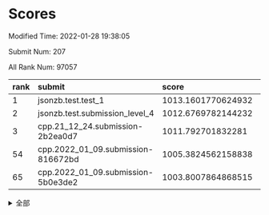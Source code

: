 # Scores

Modified Time: 2022-01-28 19:38:05

Submit Num: 207

All Rank Num: 97057

| rank |               submit               |       score        |       sigma        | pk_num |
| :--- | :--------------------------------- | :----------------- | :----------------- | :----- |
| 1    | jsonzb.test.test_1                 | 1013.1601770624932 | 0.792867027116337  | 1876   |
| 2    | jsonzb.test.submission_level_4     | 1012.6769782144232 | 0.8017159071928196 | 1876   |
| 3    | cpp.21_12_24.submission-2b2ea0d7   | 1011.792701832281  | 0.77428833140882   | 1874   |
| 54   | cpp.2022_01_09.submission-816672bd | 1005.3824562158838 | 0.718210689222489  | 1876   |
| 65   | cpp.2022_01_09.submission-5b0e3de2 | 1003.8007864868515 | 0.7148874487511547 | 1877   |


<details>
<summary>全部</summary>

| rank |                 submit                 |       score        |       sigma        | pk_num |
| :--- | :------------------------------------- | :----------------- | :----------------- | :----- |
| 1    | jsonzb.test.test_1                     | 1013.1601770624932 | 0.792867027116337  | 1876   |
| 2    | jsonzb.test.submission_level_4         | 1012.6769782144232 | 0.8017159071928196 | 1876   |
| 3    | cpp.21_12_24.submission-2b2ea0d7       | 1011.792701832281  | 0.77428833140882   | 1874   |
| 4    | gobigger.level_3.submission_level_3_9  | 1011.4528163309855 | 0.7693136089244834 | 1880   |
| 5    | gobigger.level_3.submission_level_3_2  | 1011.4267882130875 | 0.7640465766709404 | 1873   |
| 6    | gobigger.level_3.submission_level_3_5  | 1011.1286503700612 | 0.7733854351182887 | 1878   |
| 7    | gobigger.level_3.submission_level_3_13 | 1011.1246029485677 | 0.7648455341149246 | 1875   |
| 8    | gobigger.level_3.submission_level_3_25 | 1011.0871824509392 | 0.77209584231753   | 1876   |
| 9    | gobigger.level_3.submission_level_3_32 | 1011.0195010093595 | 0.7683627395749446 | 1877   |
| 10   | gobigger.level_3.submission_level_3_31 | 1011.0094715892188 | 0.7912870227511781 | 1877   |
| 11   | gobigger.level_3.submission_level_3_27 | 1010.7896196158023 | 0.7554000499348442 | 1876   |
| 12   | gobigger.level_3.submission_level_3_21 | 1010.7262691554182 | 0.7662219431551918 | 1872   |
| 13   | gobigger.level_3.submission_level_3_40 | 1010.4872111043585 | 0.7716656826841456 | 1880   |
| 14   | gobigger.level_3.submission_level_3_7  | 1010.3325564547581 | 0.7793204638197196 | 1871   |
| 15   | gobigger.level_3.submission_level_3_39 | 1010.3160795103101 | 0.7765113635902348 | 1872   |
| 16   | gobigger.level_3.submission_level_3_0  | 1010.0150859015599 | 0.7536762218730259 | 1879   |
| 17   | gobigger.level_3.submission_level_3_8  | 1010.0006997348421 | 0.7353574505383789 | 1880   |
| 18   | gobigger.level_3.submission_level_3_15 | 1009.9847676400669 | 0.7622717232985661 | 1880   |
| 19   | gobigger.level_3.submission_level_3_19 | 1009.9845383182538 | 0.768293286371523  | 1873   |
| 20   | gobigger.level_3.submission_level_3_48 | 1009.9798395998243 | 0.7486664136075536 | 1877   |
| 21   | gobigger.level_3.submission_level_3_49 | 1009.9622808422105 | 0.778865550254075  | 1875   |
| 22   | gobigger.level_3.submission_level_3_20 | 1009.9505948124032 | 0.7682260015301405 | 1873   |
| 23   | gobigger.level_3.submission_level_3_47 | 1009.8815648073645 | 0.7443899528950778 | 1873   |
| 24   | gobigger.level_3.submission_level_3_43 | 1009.8639005195802 | 0.7702580556552802 | 1877   |
| 25   | gobigger.level_3.submission_level_3_23 | 1009.8261559915127 | 0.7595421139174025 | 1875   |
| 26   | gobigger.level_3.submission_level_3_16 | 1009.8217025396376 | 0.7583645730124804 | 1875   |
| 27   | gobigger.level_3.submission_level_3_42 | 1009.7445787705045 | 0.7599222556152502 | 1874   |
| 28   | gobigger.level_3.submission_level_3_36 | 1009.7346754153564 | 0.7460380026547022 | 1880   |
| 29   | gobigger.level_3.submission_level_3_11 | 1009.6686585972116 | 0.7539285251870099 | 1879   |
| 30   | gobigger.level_3.submission_level_3_35 | 1009.6338087307956 | 0.7473577322924898 | 1875   |
| 31   | gobigger.level_3.submission_level_3_1  | 1009.5853368674686 | 0.7631482396704609 | 1876   |
| 32   | gobigger.level_3.submission_level_3_17 | 1009.5714848228005 | 0.7633145564377749 | 1873   |
| 33   | gobigger.level_3.submission_level_3_3  | 1009.566660010705  | 0.7747153623041418 | 1875   |
| 34   | gobigger.level_3.submission_level_3_14 | 1009.561619856118  | 0.760803321801597  | 1875   |
| 35   | gobigger.level_3.submission_level_3_29 | 1009.5238825392926 | 0.7603142871083908 | 1875   |
| 36   | gobigger.level_3.submission_level_3_45 | 1009.5048146108843 | 0.7889804807076631 | 1868   |
| 37   | gobigger.level_3.submission_level_3_24 | 1009.4986250035311 | 0.7489751890356705 | 1873   |
| 38   | gobigger.level_3.submission_level_3_28 | 1009.4571191869504 | 0.732489553124513  | 1873   |
| 39   | gobigger.level_3.submission_level_3_6  | 1009.450570318361  | 0.7529165360529014 | 1879   |
| 40   | gobigger.level_3.submission_level_3_46 | 1009.3677580552796 | 0.7349948533728506 | 1876   |
| 41   | gobigger.level_3.submission_level_3_30 | 1009.3668549294455 | 0.7373917418807504 | 1876   |
| 42   | gobigger.level_3.submission_level_3_38 | 1009.3106914804332 | 0.7542354180468237 | 1880   |
| 43   | gobigger.level_3.submission_level_3_12 | 1009.2477406785574 | 0.7477780677612065 | 1875   |
| 44   | gobigger.level_3.submission_level_3_34 | 1009.2303950961784 | 0.7576422711279087 | 1880   |
| 45   | gobigger.level_3.submission_level_3_37 | 1009.151710193146  | 0.7415039966504957 | 1876   |
| 46   | gobigger.level_3.submission_level_3_44 | 1009.1305626162408 | 0.7587220264092559 | 1875   |
| 47   | gobigger.level_3.submission_level_3_4  | 1009.1291874980171 | 0.7328721961818068 | 1874   |
| 48   | gobigger.level_3.submission_level_3_26 | 1009.1236293781805 | 0.7434407842934482 | 1878   |
| 49   | gobigger.level_3.submission_level_3_22 | 1008.9234890090436 | 0.7787982455596201 | 1877   |
| 50   | gobigger.level_3.submission_level_3_41 | 1008.7017293385281 | 0.7478652635955535 | 1878   |
| 51   | gobigger.level_3.submission_level_3_18 | 1008.5995191295373 | 0.7435974399641797 | 1881   |
| 52   | gobigger.level_3.submission_level_3_10 | 1008.5270307295168 | 0.75057641403307   | 1873   |
| 53   | gobigger.level_3.submission_level_3_33 | 1007.7539124011157 | 0.741077875650618  | 1877   |
| 54   | cpp.2022_01_09.submission-816672bd     | 1005.3824562158838 | 0.718210689222489  | 1876   |
| 55   | gobigger.level_1.submission_level_1_32 | 1004.5690228966986 | 0.7228368885997795 | 1870   |
| 56   | gobigger.level_1.submission_level_1_16 | 1004.5443327662891 | 0.7201346003348855 | 1874   |
| 57   | gobigger.level_1.submission_level_1_2  | 1004.4166843098394 | 0.7235040478541658 | 1878   |
| 58   | gobigger.level_1.submission_level_1_15 | 1004.4039061434626 | 0.7047994169387028 | 1873   |
| 59   | gobigger.level_1.submission_level_1_7  | 1004.3469893258991 | 0.7209125789641051 | 1878   |
| 60   | gobigger.level_1.submission_level_1_36 | 1004.2600184878261 | 0.7201731916674732 | 1879   |
| 61   | gobigger.level_1.submission_level_1_1  | 1004.0181332374689 | 0.719980714133009  | 1874   |
| 62   | gobigger.level_1.submission_level_1_48 | 1003.9833515647219 | 0.7204276983788943 | 1877   |
| 63   | gobigger.level_1.submission_level_1_19 | 1003.931759108487  | 0.717539332259216  | 1875   |
| 64   | gobigger.level_1.submission_level_1_45 | 1003.899743872072  | 0.723830327260267  | 1880   |
| 65   | cpp.2022_01_09.submission-5b0e3de2     | 1003.8007864868515 | 0.7148874487511547 | 1877   |
| 66   | gobigger.level_1.submission_level_1_5  | 1003.7913348600988 | 0.726126498278262  | 1876   |
| 67   | gobigger.level_1.submission_level_1_20 | 1003.7408255310786 | 0.7220752656591498 | 1877   |
| 68   | gobigger.level_1.submission_level_1_0  | 1003.732176790998  | 0.7120296942117491 | 1872   |
| 69   | gobigger.level_1.submission_level_1_21 | 1003.7194835183448 | 0.7126083787054037 | 1878   |
| 70   | gobigger.level_1.submission_level_1_39 | 1003.7102897324029 | 0.719350371650539  | 1878   |
| 71   | gobigger.level_1.submission_level_1_6  | 1003.7069234780363 | 0.7153620231292344 | 1876   |
| 72   | gobigger.level_1.submission_level_1_37 | 1003.7011380728261 | 0.7095944239213707 | 1879   |
| 73   | gobigger.level_1.submission_level_1_17 | 1003.6220784338668 | 0.7060572795392468 | 1876   |
| 74   | gobigger.level_1.submission_level_1_34 | 1003.5985678451655 | 0.713305840551678  | 1874   |
| 75   | gobigger.level_1.submission_level_1_9  | 1003.586723027475  | 0.7192610531498617 | 1871   |
| 76   | gobigger.level_1.submission_level_1_43 | 1003.5167675958205 | 0.7179467776808506 | 1872   |
| 77   | gobigger.level_1.submission_level_1_28 | 1003.4984061530436 | 0.7158769348722982 | 1875   |
| 78   | gobigger.level_1.submission_level_1_46 | 1003.4228899792878 | 0.7051727966184494 | 1873   |
| 79   | gobigger.level_1.submission_level_1_33 | 1003.3923238951301 | 0.7203334500946355 | 1874   |
| 80   | gobigger.level_1.submission_level_1_13 | 1003.3781014122629 | 0.7134138187623945 | 1876   |
| 81   | gobigger.level_1.submission_level_1_24 | 1003.313984182902  | 0.7076532325491857 | 1870   |
| 82   | gobigger.level_1.submission_level_1_18 | 1003.1738622275816 | 0.7144409007971669 | 1876   |
| 83   | gobigger.level_1.submission_level_1_29 | 1002.9512774428878 | 0.7098735985410558 | 1877   |
| 84   | gobigger.level_1.submission_level_1_12 | 1002.9464283012996 | 0.7108609101649866 | 1877   |
| 85   | gobigger.level_1.submission_level_1_30 | 1002.9433204599883 | 0.7292024569435441 | 1874   |
| 86   | gobigger.level_1.submission_level_1_25 | 1002.9346992115736 | 0.7195162077915154 | 1872   |
| 87   | gobigger.level_1.submission_level_1_3  | 1002.9145321821359 | 0.7279268908885326 | 1874   |
| 88   | gobigger.level_1.submission_level_1_11 | 1002.841371299123  | 0.7211567113647015 | 1873   |
| 89   | gobigger.level_1.submission_level_1_40 | 1002.8196356521045 | 0.7066202743759492 | 1878   |
| 90   | gobigger.level_1.submission_level_1_41 | 1002.7549173449239 | 0.7181569266900941 | 1875   |
| 91   | gobigger.level_1.submission_level_1_8  | 1002.7280107200096 | 0.7109040103603893 | 1870   |
| 92   | gobigger.level_1.submission_level_1_35 | 1002.7268588360064 | 0.7168679042118856 | 1875   |
| 93   | gobigger.level_1.submission_level_1_26 | 1002.6598465497661 | 0.7265437238896167 | 1880   |
| 94   | gobigger.level_1.submission_level_1_42 | 1002.5854828687757 | 0.7171212216328269 | 1877   |
| 95   | gobigger.level_1.submission_level_1_27 | 1002.5737016081472 | 0.7082648297931153 | 1877   |
| 96   | gobigger.level_1.submission_level_1_14 | 1002.5038045417224 | 0.7055211010966376 | 1867   |
| 97   | gobigger.level_1.submission_level_1_23 | 1002.4985678038528 | 0.7137720938528876 | 1873   |
| 98   | gobigger.level_1.submission_level_1_22 | 1002.4427886435338 | 0.7086117128771171 | 1876   |
| 99   | gobigger.level_1.submission_level_1_49 | 1002.3393566280732 | 0.7182403776944576 | 1874   |
| 100  | gobigger.level_1.submission_level_1_44 | 1002.3159495051336 | 0.707351376452414  | 1876   |
| 101  | gobigger.level_1.submission_level_1_47 | 1002.3078668975115 | 0.7159040540637408 | 1877   |
| 102  | gobigger.level_1.submission_level_1_10 | 1002.0250037758459 | 0.7178278075863634 | 1875   |
| 103  | gobigger.level_1.submission_level_1_31 | 1001.9683434700071 | 0.7221643939193214 | 1877   |
| 104  | gobigger.level_1.submission_level_1_4  | 1001.1477263160018 | 0.7104375595082899 | 1878   |
| 105  | gobigger.level_1.submission_level_1_38 | 1000.8995136317046 | 0.7092888167939311 | 1873   |
| 106  | gobigger.random.submission_random_38   | 997.6360484565892  | 0.6950595155062803 | 1872   |
| 107  | gobigger.random.submission_random_27   | 997.385204702047   | 0.7026852669798134 | 1878   |
| 108  | gobigger.random.submission_random_10   | 997.2810757760593  | 0.7129411293924259 | 1872   |
| 109  | gobigger.random.submission_random_21   | 997.2160004995764  | 0.7034937196426558 | 1876   |
| 110  | gobigger.random.submission_random_28   | 997.0541307542559  | 0.7071660245455714 | 1874   |
| 111  | gobigger.random.submission_random_19   | 997.0167638617811  | 0.7113348953300261 | 1876   |
| 112  | gobigger.random.submission_random_45   | 996.8969640303769  | 0.6896237009704705 | 1881   |
| 113  | gobigger.random.submission_random_9    | 996.8676905902713  | 0.715960058441148  | 1878   |
| 114  | gobigger.random.submission_random_36   | 996.8381525634152  | 0.7105651487009156 | 1877   |
| 115  | gobigger.random.submission_random_17   | 996.7123619007151  | 0.707746552318747  | 1871   |
| 116  | gobigger.random.submission_random_14   | 996.6193925807096  | 0.7094685160722747 | 1877   |
| 117  | gobigger.random.submission_random_5    | 996.5862826870391  | 0.712798892631176  | 1871   |
| 118  | gobigger.random.submission_random_37   | 996.5797290796343  | 0.705283219458575  | 1876   |
| 119  | gobigger.random.submission_random_29   | 996.4999238498107  | 0.7074071482559415 | 1872   |
| 120  | gobigger.random.submission_random_41   | 996.471995850536   | 0.7049674490176292 | 1872   |
| 121  | gobigger.random.submission_random_34   | 996.4657095502934  | 0.7059446894821703 | 1875   |
| 122  | gobigger.random.submission_random_16   | 996.3806314455792  | 0.7059390504006704 | 1875   |
| 123  | gobigger.random.submission_random_24   | 996.3754160168448  | 0.7166113453168012 | 1871   |
| 124  | gobigger.random.submission_random_18   | 996.3457604970085  | 0.7054836071077984 | 1876   |
| 125  | gobigger.random.submission_random_44   | 996.3415548617212  | 0.7091103420846278 | 1878   |
| 126  | gobigger.random.submission_random_0    | 996.319536205898   | 0.7065406083609196 | 1876   |
| 127  | gobigger.random.submission_random_23   | 996.3105472553633  | 0.7130160369444808 | 1874   |
| 128  | gobigger.random.submission_random_42   | 996.270228343547   | 0.7184037934529065 | 1874   |
| 129  | gobigger.random.submission_random_39   | 996.2340529764326  | 0.7070474717448839 | 1876   |
| 130  | gobigger.random.submission_random_46   | 996.2308469784564  | 0.7110502856814472 | 1875   |
| 131  | gobigger.random.submission_random_40   | 995.9982051469638  | 0.7137655831816604 | 1874   |
| 132  | gobigger.random.submission_random_31   | 995.948017854372   | 0.7072661779903661 | 1876   |
| 133  | gobigger.random.submission_random_33   | 995.8760432678617  | 0.7094138200315667 | 1879   |
| 134  | gobigger.random.submission_random_11   | 995.8712634975733  | 0.7071787462804112 | 1882   |
| 135  | gobigger.random.submission_random_2    | 995.8504979334887  | 0.7240530534637034 | 1878   |
| 136  | gobigger.random.submission_random_13   | 995.7925216979992  | 0.7172235038337487 | 1883   |
| 137  | gobigger.random.submission_random_26   | 995.6215289671338  | 0.7083263582693607 | 1870   |
| 138  | gobigger.random.submission_random_8    | 995.5683221987152  | 0.7141697607126032 | 1867   |
| 139  | gobigger.random.submission_random_22   | 995.5537094208305  | 0.719926589455706  | 1878   |
| 140  | gobigger.random.submission_random_35   | 995.5164466898756  | 0.7073222799248371 | 1877   |
| 141  | gobigger.random.submission_random_7    | 995.5115909582747  | 0.7177490493960338 | 1876   |
| 142  | gobigger.random.submission_random_6    | 995.506112877296   | 0.6978704097091362 | 1876   |
| 143  | gobigger.random.submission_random_3    | 995.4465135698283  | 0.7156589468060227 | 1873   |
| 144  | gobigger.random.submission_random_43   | 995.4102642631777  | 0.7015688429308481 | 1876   |
| 145  | gobigger.random.submission_random_12   | 995.3181874467084  | 0.7064730073703561 | 1875   |
| 146  | gobigger.random.submission_random_30   | 995.1964063508982  | 0.713613704328843  | 1878   |
| 147  | gobigger.random.submission_random_49   | 995.1885207445076  | 0.7152812399316503 | 1875   |
| 148  | gobigger.random.submission_random_4    | 995.1099060352933  | 0.7198096559683419 | 1879   |
| 149  | gobigger.random.submission_random_15   | 995.0877185036858  | 0.7083198909755102 | 1874   |
| 150  | gobigger.random.submission_random_32   | 995.0385557210623  | 0.7083670360479957 | 1869   |
| 151  | gobigger.random.submission_random_48   | 994.9917190202227  | 0.7176677485937306 | 1875   |
| 152  | gobigger.random.submission_random_20   | 994.9137849852841  | 0.7089534478491702 | 1875   |
| 153  | gobigger.random.submission_random_47   | 994.9068920569312  | 0.7039719060735588 | 1873   |
| 154  | gobigger.random.submission_random_25   | 994.8854827757925  | 0.7129318714162907 | 1877   |
| 155  | gobigger.random.submission_random_1    | 994.8476556810418  | 0.7241500911158281 | 1875   |
| 156  | gobigger.level_2.submission_level_2_46 | 993.7530553559686  | 0.7198832242182348 | 1881   |
| 157  | gobigger.level_2.submission_level_2_15 | 993.6963158602406  | 0.7330290650151898 | 1871   |
| 158  | gobigger.level_2.submission_level_2_22 | 993.6524292028631  | 0.730303222548103  | 1876   |
| 159  | gobigger.level_2.submission_level_2_17 | 993.5351529299039  | 0.7339135653817129 | 1876   |
| 160  | gobigger.level_2.submission_level_2_40 | 993.2711219879268  | 0.7258790135573735 | 1871   |
| 161  | gobigger.level_2.submission_level_2_48 | 993.072360764806   | 0.7359003676385732 | 1879   |
| 162  | gobigger.level_2.submission_level_2_32 | 992.9869886579072  | 0.7511229048472646 | 1879   |
| 163  | gobigger.level_2.submission_level_2_23 | 992.9670444635424  | 0.7318361543568778 | 1878   |
| 164  | gobigger.level_2.submission_level_2_39 | 992.9648753319392  | 0.739084582619268  | 1874   |
| 165  | gobigger.level_2.submission_level_2_1  | 992.8971636586263  | 0.7317350933902281 | 1878   |
| 166  | gobigger.level_2.submission_level_2_6  | 992.8767850223542  | 0.7400844252676118 | 1872   |
| 167  | gobigger.level_2.submission_level_2_34 | 992.817757440106   | 0.720446945272149  | 1880   |
| 168  | gobigger.level_2.submission_level_2_4  | 992.8043518176971  | 0.7402011607895795 | 1872   |
| 169  | gobigger.level_2.submission_level_2_33 | 992.6008404335009  | 0.7454326406420377 | 1875   |
| 170  | gobigger.level_2.submission_level_2_37 | 992.5036255487315  | 0.7532415683587003 | 1875   |
| 171  | gobigger.level_2.submission_level_2_49 | 992.4581968150198  | 0.7543998169115712 | 1875   |
| 172  | gobigger.level_2.submission_level_2_29 | 992.387734648613   | 0.7505402838271569 | 1873   |
| 173  | gobigger.level_2.submission_level_2_27 | 992.3093130406013  | 0.7359487214858019 | 1873   |
| 174  | gobigger.level_2.submission_level_2_0  | 992.2672709075658  | 0.7508837890168596 | 1877   |
| 175  | gobigger.level_2.submission_level_2_16 | 992.2634413294865  | 0.7436285974480366 | 1873   |
| 176  | gobigger.level_2.submission_level_2_25 | 992.2480699043517  | 0.729806159850991  | 1880   |
| 177  | gobigger.level_2.submission_level_2_9  | 992.1735060287999  | 0.7474052003873036 | 1872   |
| 178  | gobigger.level_2.submission_level_2_8  | 992.1615037082556  | 0.7387468084080673 | 1879   |
| 179  | gobigger.level_2.submission_level_2_19 | 992.1568365906129  | 0.7432008885541411 | 1877   |
| 180  | gobigger.level_2.submission_level_2_3  | 992.1244269109837  | 0.7463803039088694 | 1875   |
| 181  | gobigger.level_2.submission_level_2_26 | 992.1140665664236  | 0.7390046049699738 | 1877   |
| 182  | gobigger.level_2.submission_level_2_41 | 992.0610905514499  | 0.752597565170311  | 1875   |
| 183  | gobigger.level_2.submission_level_2_43 | 992.0088189877464  | 0.7567144094987714 | 1878   |
| 184  | gobigger.level_2.submission_level_2_24 | 991.9646749524037  | 0.7600368169632015 | 1878   |
| 185  | gobigger.level_2.submission_level_2_20 | 991.9445064995961  | 0.7376292025679341 | 1874   |
| 186  | gobigger.level_2.submission_level_2_42 | 991.8519479287074  | 0.7429035842393921 | 1877   |
| 187  | gobigger.level_2.submission_level_2_30 | 991.8416824718328  | 0.7391206169418845 | 1879   |
| 188  | gobigger.level_2.submission_level_2_18 | 991.804233854001   | 0.7496167350728759 | 1872   |
| 189  | gobigger.level_2.submission_level_2_31 | 991.7130740445089  | 0.7378009202886747 | 1875   |
| 190  | gobigger.level_2.submission_level_2_14 | 991.6607363548331  | 0.7674707614156774 | 1880   |
| 191  | gobigger.level_2.submission_level_2_36 | 991.5947452114295  | 0.7527786944828256 | 1876   |
| 192  | gobigger.level_2.submission_level_2_35 | 991.5311080118678  | 0.7386783655558448 | 1876   |
| 193  | gobigger.level_2.submission_level_2_38 | 991.5026157411761  | 0.7404444988736685 | 1879   |
| 194  | gobigger.level_2.submission_level_2_2  | 991.487760391542   | 0.7431423459983728 | 1875   |
| 195  | gobigger.level_2.submission_level_2_47 | 991.467565895549   | 0.7486654062989835 | 1875   |
| 196  | gobigger.level_2.submission_level_2_28 | 991.3276912263299  | 0.7466071958359137 | 1876   |
| 197  | gobigger.level_2.submission_level_2_12 | 991.239229987657   | 0.776102669690552  | 1866   |
| 198  | gobigger.level_2.submission_level_2_44 | 991.1803902578365  | 0.7621714905051374 | 1876   |
| 199  | gobigger.level_2.submission_level_2_10 | 991.1346470284441  | 0.7683311317421411 | 1879   |
| 200  | gobigger.level_2.submission_level_2_13 | 991.0171357928107  | 0.7442262412163496 | 1879   |
| 201  | gobigger.level_2.submission_level_2_45 | 990.8662445371874  | 0.7785422381630648 | 1884   |
| 202  | gobigger.level_2.submission_level_2_7  | 990.464280850219   | 0.7751306689039483 | 1872   |
| 203  | gobigger.level_2.submission_level_2_11 | 990.0459656675762  | 0.7726990540729914 | 1871   |
| 204  | gobigger.level_2.submission_level_2_21 | 989.9684028839621  | 0.7631023350608853 | 1877   |
| 205  | gobigger.level_2.submission_level_2_5  | 989.9310355753184  | 0.7800719639175836 | 1872   |
| 206  | gobigger.none.submission_none_1        | 977.0378569692388  | 1.2441368124150542 | 1877   |
| 207  | gobigger.none.submission_none_0        | 976.1635701064254  | 1.3642526237053225 | 1872   |

</details>